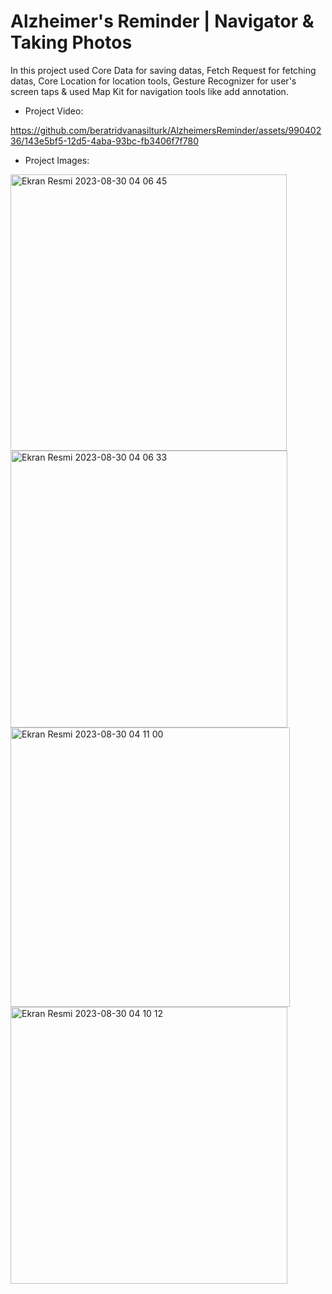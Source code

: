 # Alzheimer's Reminder | Navigator & Taking Photos

In this project used Core Data for saving datas, Fetch Request for fetching datas, Core Location for location tools, Gesture Recognizer for user's screen taps & used Map Kit for navigation tools like add annotation.

- Project Video:

https://github.com/beratridvanasilturk/AlzheimersReminder/assets/99040236/143e5bf5-12d5-4aba-93bc-fb3406f7f780


- Project Images:
  
<img width="442" alt="Ekran Resmi 2023-08-30 04 06 45" src="https://github.com/beratridvanasilturk/AlzheimersReminder/assets/99040236/ee5da32b-0b98-461f-8b70-062950c668d8">

<img width="443" alt="Ekran Resmi 2023-08-30 04 06 33" src="https://github.com/beratridvanasilturk/AlzheimersReminder/assets/99040236/80636234-8246-4909-b9c0-2daa2d30c896">
<img width="447" alt="Ekran Resmi 2023-08-30 04 11 00" src="https://github.com/beratridvanasilturk/AlzheimersReminder/assets/99040236/1a1af6c2-0e30-4e29-9889-93432c347a1d">
<img width="443" alt="Ekran Resmi 2023-08-30 04 10 12" src="https://github.com/beratridvanasilturk/AlzheimersReminder/assets/99040236/ae664f80-60f0-446c-92dd-4e81eef8af5a">
